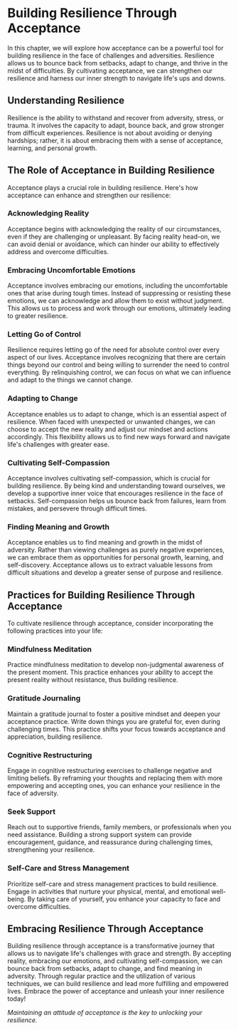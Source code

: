 Building Resilience Through Acceptance
=================================================

In this chapter, we will explore how acceptance can be a powerful tool for building resilience in the face of challenges and adversities. Resilience allows us to bounce back from setbacks, adapt to change, and thrive in the midst of difficulties. By cultivating acceptance, we can strengthen our resilience and harness our inner strength to navigate life's ups and downs.

Understanding Resilience
------------------------

Resilience is the ability to withstand and recover from adversity, stress, or trauma. It involves the capacity to adapt, bounce back, and grow stronger from difficult experiences. Resilience is not about avoiding or denying hardships; rather, it is about embracing them with a sense of acceptance, learning, and personal growth.

The Role of Acceptance in Building Resilience
---------------------------------------------

Acceptance plays a crucial role in building resilience. Here's how acceptance can enhance and strengthen our resilience:

### Acknowledging Reality

Acceptance begins with acknowledging the reality of our circumstances, even if they are challenging or unpleasant. By facing reality head-on, we can avoid denial or avoidance, which can hinder our ability to effectively address and overcome difficulties.

### Embracing Uncomfortable Emotions

Acceptance involves embracing our emotions, including the uncomfortable ones that arise during tough times. Instead of suppressing or resisting these emotions, we can acknowledge and allow them to exist without judgment. This allows us to process and work through our emotions, ultimately leading to greater resilience.

### Letting Go of Control

Resilience requires letting go of the need for absolute control over every aspect of our lives. Acceptance involves recognizing that there are certain things beyond our control and being willing to surrender the need to control everything. By relinquishing control, we can focus on what we can influence and adapt to the things we cannot change.

### Adapting to Change

Acceptance enables us to adapt to change, which is an essential aspect of resilience. When faced with unexpected or unwanted changes, we can choose to accept the new reality and adjust our mindset and actions accordingly. This flexibility allows us to find new ways forward and navigate life's challenges with greater ease.

### Cultivating Self-Compassion

Acceptance involves cultivating self-compassion, which is crucial for building resilience. By being kind and understanding toward ourselves, we develop a supportive inner voice that encourages resilience in the face of setbacks. Self-compassion helps us bounce back from failures, learn from mistakes, and persevere through difficult times.

### Finding Meaning and Growth

Acceptance enables us to find meaning and growth in the midst of adversity. Rather than viewing challenges as purely negative experiences, we can embrace them as opportunities for personal growth, learning, and self-discovery. Acceptance allows us to extract valuable lessons from difficult situations and develop a greater sense of purpose and resilience.

Practices for Building Resilience Through Acceptance
----------------------------------------------------

To cultivate resilience through acceptance, consider incorporating the following practices into your life:

### Mindfulness Meditation

Practice mindfulness meditation to develop non-judgmental awareness of the present moment. This practice enhances your ability to accept the present reality without resistance, thus building resilience.

### Gratitude Journaling

Maintain a gratitude journal to foster a positive mindset and deepen your acceptance practice. Write down things you are grateful for, even during challenging times. This practice shifts your focus towards acceptance and appreciation, building resilience.

### Cognitive Restructuring

Engage in cognitive restructuring exercises to challenge negative and limiting beliefs. By reframing your thoughts and replacing them with more empowering and accepting ones, you can enhance your resilience in the face of adversity.

### Seek Support

Reach out to supportive friends, family members, or professionals when you need assistance. Building a strong support system can provide encouragement, guidance, and reassurance during challenging times, strengthening your resilience.

### Self-Care and Stress Management

Prioritize self-care and stress management practices to build resilience. Engage in activities that nurture your physical, mental, and emotional well-being. By taking care of yourself, you enhance your capacity to face and overcome difficulties.

Embracing Resilience Through Acceptance
---------------------------------------

Building resilience through acceptance is a transformative journey that allows us to navigate life's challenges with grace and strength. By accepting reality, embracing our emotions, and cultivating self-compassion, we can bounce back from setbacks, adapt to change, and find meaning in adversity. Through regular practice and the utilization of various techniques, we can build resilience and lead more fulfilling and empowered lives. Embrace the power of acceptance and unleash your inner resilience today!

*Maintaining an attitude of acceptance is the key to unlocking your resilience.*
